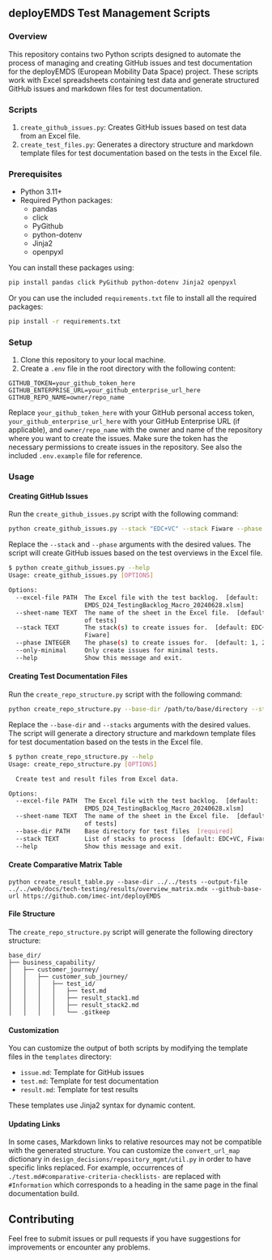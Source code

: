 ## deployEMDS Test Management Scripts

### Overview

This repository contains two Python scripts designed to automate the process of managing and creating GitHub issues and test documentation for the deployEMDS (European Mobility Data Space) project. These scripts work with Excel spreadsheets containing test data and generate structured GitHub issues and markdown files for test documentation.

### Scripts

1. `create_github_issues.py`: Creates GitHub issues based on test data from an Excel file.
2. `create_test_files.py`: Generates a directory structure and markdown template files for test documentation based on the tests in the Excel file.

### Prerequisites

- Python 3.11+
- Required Python packages:
    - pandas
    - click
    - PyGithub
    - python-dotenv
    - Jinja2
    - openpyxl

You can install these packages using:
```bash
pip install pandas click PyGithub python-dotenv Jinja2 openpyxl
```
Or you can use the included `requirements.txt` file to install all the required packages:
```bash
pip install -r requirements.txt
```

### Setup

1. Clone this repository to your local machine.
2. Create a `.env` file in the root directory with the following content:
```plaintext
GITHUB_TOKEN=your_github_token_here
GITHUB_ENTERPRISE_URL=your_github_enterprise_url_here
GITHUB_REPO_NAME=owner/repo_name
```
Replace `your_github_token_here` with your GitHub personal access token, `your_github_enterprise_url_here` with your GitHub Enterprise URL (if applicable), and `owner/repo_name` with the owner and name of the repository where you want to create the issues. Make sure the token has the necessary permissions to create issues in the repository. See also the included `.env.example` file for reference.

### Usage

#### Creating GitHub Issues
Run the `create_github_issues.py` script with the following command:
```bash
python create_github_issues.py --stack "EDC+VC" --stack Fiware --phase 1 --phase 2
```
Replace the `--stack` and `--phase` arguments with the desired values. The script will create GitHub issues based on the test overviews in the Excel file.

```bash
$ python create_github_issues.py --help
Usage: create_github_issues.py [OPTIONS]

Options:
  --excel-file PATH  The Excel file with the test backlog.  [default:
                     EMDS_D24_TestingBacklog_Macro_20240628.xlsm]
  --sheet-name TEXT  The name of the sheet in the Excel file.  [default: List
                     of tests]
  --stack TEXT       The stack(s) to create issues for.  [default: EDC+VC,
                     Fiware]
  --phase INTEGER    The phase(s) to create issues for.  [default: 1, 2, 3]
  --only-minimal     Only create issues for minimal tests.
  --help             Show this message and exit.
```

#### Creating Test Documentation Files
Run the `create_repo_structure.py` script with the following command:
```bash
python create_repo_structure.py --base-dir /path/to/base/directory --stacks "EDC+VC" Fiware
```
Replace the `--base-dir` and `--stacks` arguments with the desired values. The script will generate a directory structure and markdown template files for test documentation based on the tests in the Excel file.

```bash
$ python create_repo_structure.py --help
Usage: create_repo_structure.py [OPTIONS]

  Create test and result files from Excel data.

Options:
  --excel-file PATH  The Excel file with the test backlog.  [default:
                     EMDS_D24_TestingBacklog_Macro_20240628.xlsm]
  --sheet-name TEXT  The name of the sheet in the Excel file.  [default: List
                     of tests]
  --base-dir PATH    Base directory for test files  [required]
  --stack TEXT       List of stacks to process  [default: EDC+VC, Fiware]
  --help             Show this message and exit.
```
#### Create Comparative Matrix Table

`python create_result_table.py --base-dir ../../tests --output-file ../../web/docs/tech-testing/results/overview_matrix.mdx --github-base-url https://github.com/imec-int/deployEMDS`

#### File Structure

The `create_repo_structure.py` script will generate the following directory structure:
```plaintext
base_dir/
├── business_capability/
│   ├── customer_journey/
│   │   ├── customer_sub_journey/
│   │   │   ├── test_id/
│   │   │   │   ├── test.md
│   │   │   │   ├── result_stack1.md
│   │   │   │   ├── result_stack2.md
│   │   │   │   └── .gitkeep
```

#### Customization
You can customize the output of both scripts by modifying the template files in the `templates` directory:

- `issue.md`: Template for GitHub issues
- `test.md`: Template for test documentation
- `result.md`: Template for test results

These templates use Jinja2 syntax for dynamic content.

#### Updating Links

In some cases, Markdown links to relative resources may not be compatible with the generated structure.
You can customize the `convert_url_map` dictionary in `design_decisions/repository_mgmt/util.py` in order to
have specific links replaced. For example, occurrences of `./test.md#comparative-criteria-checklists-` are replaced with
`#Information` which corresponds to a heading in the same page in the final documentation build.

## Contributing
Feel free to submit issues or pull requests if you have suggestions for improvements or encounter any problems.